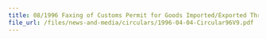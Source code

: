 ```yaml
---
title: 08/1996 Faxing of Customs Permit for Goods Imported/Exported Through Terminal 1 or 2, Changi Airport
file_url: /files/news-and-media/circulars/1996-04-04-Circular96V9.pdf
---
```

